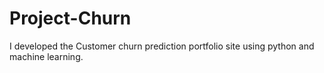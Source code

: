 # Project-Churn
I developed the Customer churn prediction portfolio site  using python and machine learning.
